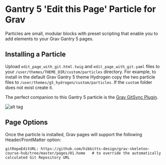 # Gantry 5 'Edit this Page' Particle for Grav

Particles are small, modular blocks with preset scripting that enable you to add elements to your Grav Gantry 5 pages.

## Installing a Particle

Upload `edit_page_with_git.html.twig` and `edit_page_with_git.yaml` files to your `/user/themes/THEME_DIR/custom/particles` directory. For example, to install in the default Grav Gantry 5 theme Hydrogen copy the two particle files to `/user/themes/g5_hydrogen/custom/particles`. If the `custom` folder does not exist create it.

The perfect companion to this Gantry 5 particle is the [Grav GitSync Plugin](https://github.com/trilbymedia/grav-plugin-git-sync).

![alt tag](https://raw.githubusercontent.com/hibbitts-design/grav-gantry5-particle-edit-page-with-git/edit-this-page-options.png)

## Page Options
Once the particle is installed, Grav pages will support the following Header/FrontMatter option:

```
gitRepoEditURL: https://github.com/hibbitts-design/grav-skeleton-course-hub/tree/master/pages/01.home   # to override the automatically calculated Git Repository URL
```
